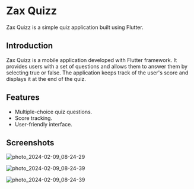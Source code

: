 # Zax Quizz

Zax Quizz is a simple quiz application built using Flutter.

## Introduction

Zax Quizz is a mobile application developed with Flutter framework. It provides users with a set of questions and allows them to answer them by selecting true or false. The application keeps track of the user's score and displays it at the end of the quiz.

## Features

- Multiple-choice quiz questions.
- Score tracking.
- User-friendly interface.

## Screenshots

![photo_2024-02-09_08-24-29](https://github.com/ZakariaNasri/Quizzler-App/assets/129872644/2b409fa6-3d88-4688-bede-bfa7bb217876)

![photo_2024-02-09_08-24-39](https://github.com/ZakariaNasri/Quizzler-App/assets/129872644/efd9d36f-b8ea-40e5-ab28-52a702c60f4b)

![photo_2024-02-09_08-24-39](https://github.com/ZakariaNasri/Quizzler-App/assets/129872644/b72a72be-ca79-4c49-bb6f-b445825534e2)

